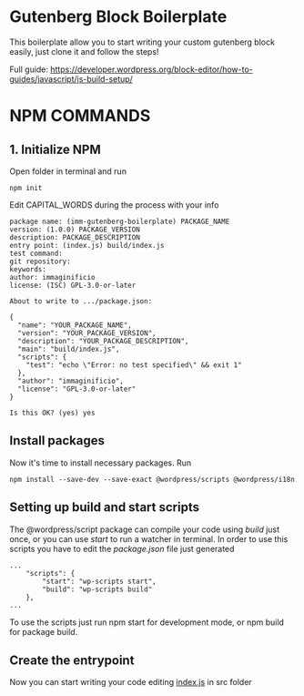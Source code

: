 # Gutenberg Block Boilerplate

This boilerplate allow you to start writing your custom gutenberg block easily, just clone it and follow the steps!

Full guide: https://developer.wordpress.org/block-editor/how-to-guides/javascript/js-build-setup/

# NPM COMMANDS
## 1. Initialize NPM
Open folder in terminal and run

	npm init

Edit CAPITAL_WORDS during the process with your info

	package name: (imm-gutenberg-boilerplate) PACKAGE_NAME
	version: (1.0.0) PACKAGE_VERSION
	description: PACKAGE_DESCRIPTION
	entry point: (index.js) build/index.js
	test command:
	git repository:
	keywords:
	author: immaginificio
	license: (ISC) GPL-3.0-or-later
		
	About to write to .../package.json:

	{
	  "name": "YOUR_PACKAGE_NAME",
	  "version": "YOUR_PACKAGE_VERSION",
	  "description": "YOUR_PACKAGE_DESCRIPTION",
	  "main": "build/index.js",
	  "scripts": {
		"test": "echo \"Error: no test specified\" && exit 1"
	  },
	  "author": "immaginificio",
	  "license": "GPL-3.0-or-later"
	}

	Is this OK? (yes) yes

## Install packages
Now it's time to install necessary packages. Run
		
	npm install --save-dev --save-exact @wordpress/scripts @wordpress/i18n

## Setting up build and start scripts
The @wordpress/script package can compile your code using *build* just once, or you can use *start* to run a watcher in terminal. In order to use this scripts you have to edit the *package.json* file just generated

	...
		"scripts": {
			"start": "wp-scripts start",
			"build": "wp-scripts build"
		},
	...

To use the scripts just run 
	npm start
for development mode, or 
	npm build
for package build.

## Create the entrypoint
Now you can start writing your code editing [index.js](src/index.js) in src folder
	

